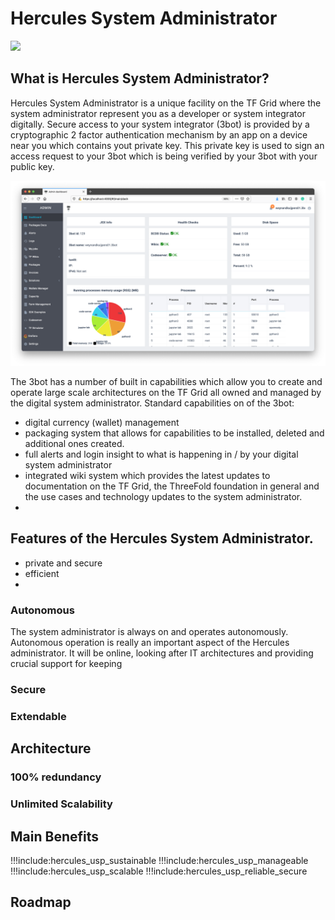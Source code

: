 # Hercules System Administrator

![](img/hercules2.png)

## What is Hercules System Administrator?

Hercules System Administrator is a unique facility on the TF Grid where the system administrator represent you as a developer or system integrator digitally.  Secure access to your system integrator (3bot) is provided by a cryptographic 2 factor authentication mechanism by an app on a device near you which contains yout private key. This private key is used to sign an access request to your 3bot which is being verified by your 3bot with your public key.

![](img/3bot_interface.png)

The 3bot has a number of built in capabilities which allow you to create and operate large scale architectures on the TF Grid all owned and managed by the digital system administrator.  Standard capabilities on of the 3bot:
- digital currency (wallet) management
- packaging system that allows for capabilities to be installed, deleted and additional ones created.
- full alerts and login insight to what is happening in / by your digital system administrator
- integrated wiki system which provides the latest updates to documentation on the TF Grid, the ThreeFold foundation in general and the use cases and technology updates to the system administrator.
- 

## Features of the Hercules System Administrator.

- private and secure
- efficient
- 
### Autonomous

The system administrator is always on and operates autonomously.  Autonomous operation is really an important aspect of the Hercules administrator.  It will be online, looking after IT architectures and providing crucial support for keeping 
### Secure

### Extendable

## Architecture

### 100% redundancy

### Unlimited Scalability

## Main Benefits

!!!include:hercules_usp_sustainable
!!!include:hercules_usp_manageable
!!!include:hercules_usp_scalable
!!!include:hercules_usp_reliable_secure

## Roadmap

